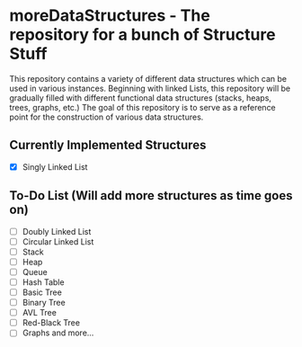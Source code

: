 # moreDataStructures - The repository for a bunch of Structure Stuff
This repository contains a variety of different data structures which can be used in various instances. Beginning with linked Lists, this repository will be gradually filled with different functional data structures (stacks, heaps, trees, graphs, etc.) The goal of this repository is to serve as a reference point for the construction of various data structures.

## Currently Implemented Structures
- [x] Singly Linked List

## To-Do List (Will add more structures as time goes on)
- [ ] Doubly Linked List
- [ ] Circular Linked List
- [ ] Stack
- [ ] Heap
- [ ] Queue
- [ ] Hash Table
- [ ] Basic Tree
- [ ] Binary Tree
- [ ] AVL Tree
- [ ] Red-Black Tree
- [ ] Graphs and more...
